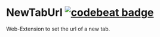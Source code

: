 NewTabUrl [![codebeat badge](https://codebeat.co/badges/9b359904-93da-45a0-aa91-785c07fe2c7d)](https://codebeat.co/projects/github-com-kkapsner-newtaburl-master)
=====

Web-Extension to set the url of a new tab.